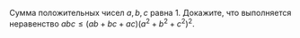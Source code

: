 Сумма положительных чисел $a, b, c$  равна 1. Докажите, что выполняется неравенство 
$abc \leq (ab + bc + ac)(a^2  + b^2  + c^2 )^2 .$